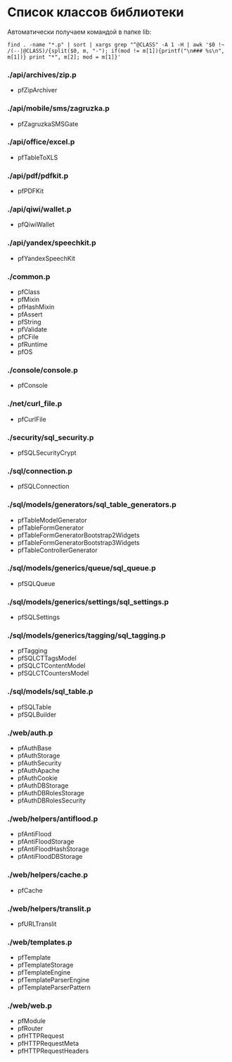 Список классов библиотеки
=========================

Автоматически получаем командой в папке lib:
````
find . -name "*.p" | sort | xargs grep "^@CLASS" -A 1 -H | awk '$0 !~ /(--|@CLASS)/{split($0, m, "-"); if(mod != m[1]){printf("\n### %s\n", m[1])} print "*", m[2]; mod = m[1]}'
````

### ./api/archives/zip.p
* pfZipArchiver

### ./api/mobile/sms/zagruzka.p
* pfZagruzkaSMSGate

### ./api/office/excel.p
* pfTableToXLS

### ./api/pdf/pdfkit.p
* pfPDFKit

### ./api/qiwi/wallet.p
* pfQiwiWallet

### ./api/yandex/speechkit.p
* pfYandexSpeechKit

### ./common.p
* pfClass
* pfMixin
* pfHashMixin
* pfAssert
* pfString
* pfValidate
* pfCFile
* pfRuntime
* pfOS

### ./console/console.p
* pfConsole

### ./net/curl_file.p
* pfCurlFile

### ./security/sql_security.p
* pfSQLSecurityCrypt

### ./sql/connection.p
* pfSQLConnection

### ./sql/models/generators/sql_table_generators.p
* pfTableModelGenerator
* pfTableFormGenerator
* pfTableFormGeneratorBootstrap2Widgets
* pfTableFormGeneratorBootstrap3Widgets
* pfTableControllerGenerator

### ./sql/models/generics/queue/sql_queue.p
* pfSQLQueue

### ./sql/models/generics/settings/sql_settings.p
* pfSQLSettings

### ./sql/models/generics/tagging/sql_tagging.p
* pfTagging
* pfSQLCTTagsModel
* pfSQLCTContentModel
* pfSQLCTCountersModel

### ./sql/models/sql_table.p
* pfSQLTable
* pfSQLBuilder

### ./web/auth.p
* pfAuthBase
* pfAuthStorage
* pfAuthSecurity
* pfAuthApache
* pfAuthCookie
* pfAuthDBStorage
* pfAuthDBRolesStorage
* pfAuthDBRolesSecurity

### ./web/helpers/antiflood.p
* pfAntiFlood
* pfAntiFloodStorage
* pfAntiFloodHashStorage
* pfAntiFloodDBStorage

### ./web/helpers/cache.p
* pfCache

### ./web/helpers/translit.p
* pfURLTranslit

### ./web/templates.p
* pfTemplate
* pfTemplateStorage
* pfTemplateEngine
* pfTemplateParserEngine
* pfTemplateParserPattern

### ./web/web.p
* pfModule
* pfRouter
* pfHTTPRequest
* pfHTTPRequestMeta
* pfHTTPRequestHeaders
